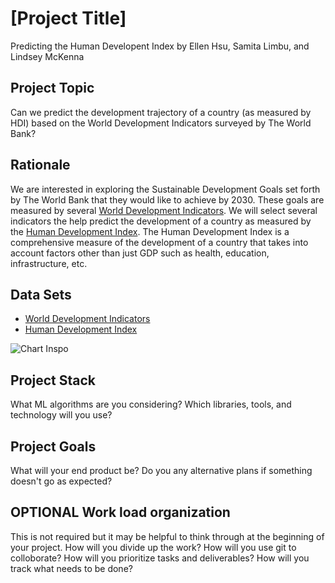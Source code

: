 # [Project Title]
Predicting the Human Developent Index 
by Ellen Hsu, Samita Limbu, and Lindsey McKenna

## Project Topic

Can we predict the development trajectory of a country (as measured by HDI) based on the World Development Indicators surveyed by The World Bank?


## Rationale 

We are interested in exploring the Sustainable Development Goals set forth by The World Bank that they would like to achieve by 2030. These goals are measured by several [World Development Indicators](http://datatopics.worldbank.org/world-development-indicators/). We will select several indicators the help predict the development of a country as measured by the [Human Development Index](http://hdr.undp.org/en/data#). The Human Development Index is a comprehensive measure of the development of a country that takes into account factors other than just GDP such as health, education, infrastructure, etc. 


## Data Sets

- [World Development Indicators](http://datatopics.worldbank.org/world-development-indicators/)
- [Human Development Index](http://hdr.undp.org/en/data#)

![**Chart Inspo**](Images/proposal-hdi.png)<br>


## Project Stack

What ML algorithms are you considering?
Which libraries, tools, and technology will you use?


## Project Goals

What will your end product be?
Do you any alternative plans if something doesn't go as expected?


## OPTIONAL Work load organization

This is not required but it may be helpful to think through at the beginning of your project. How will you divide up the work? How will you use git to colloborate? How will you prioritize tasks and deliverables? How will you track what needs to be done?